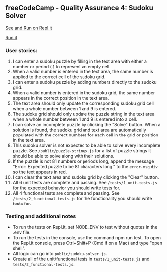 ## **freeCodeCamp** - Quality Assurance 4: Sudoku Solver

[See and Run on Repl.it](https://repl.it/@mennovanbalen/project-sudoki-solver)

[Run it](https://project-sudoki-solver.mennovanbalen.repl.co)

### User stories:

1.  I can enter a sudoku puzzle by filling in the text area with either a number or period (.) to represent an empty cell.
1.  When a valid number is entered in the text area, the same number is applied to the correct cell of the sudoku grid.
1.  I can enter a sudoku puzzle by adding numbers directly to the sudoku grid.
1.  When a valid number is entered in the sudoku grid, the same number appears in the correct position in the text area.
1.  The text area should only update the corresponding sudoku grid cell when a whole number between 1 and 9 is entered.
1.  The sudoku grid should only update the puzzle string in the text area when a whole number between 1 and 9 is entered into a cell.
1.  I can solve an incomplete puzzle by clicking the "Solve" button. When a solution is found, the sudoku grid and text area are automatically populated with the correct numbers for each cell in the grid or position in the text area.
1.  This sudoku solver is not expected to be able to solve every incomplete puzzle. See `/public/puzzle-strings.js` for a list of puzzle strings it should be able to solve along with their solutions.
1.  If the puzzle is not 81 numbers or periods long, append the message "Error: Expected puzzle to be 81 characters long." to the `error-msg` `div` so the text appears in red.
1.  I can clear the text area and sudoku grid by clicking the "Clear" button.
1.  All 6 unit tests are complete and passing. See `/tests/1_unit-tests.js` for the expected behavior you should write tests for.
1.  All 4 functional tests are complete and passing. See `/tests/2_functional-tests.js` for the functionality you should write tests for.

### Testing and additional notes

- To run the tests on Repl.it, set NODE_ENV to test without quotes in the .env file.
- To run the tests in the console, use the command npm run test. To open the Repl.it console, press Ctrl+Shift+P (Cmd if on a Mac) and type "open shell".
- All logic can go into `public/sudoku-solver.js`.
- Create all of the unit/functional tests in `tests/1_unit-tests.js` and `tests/2_functional-tests.js`.
